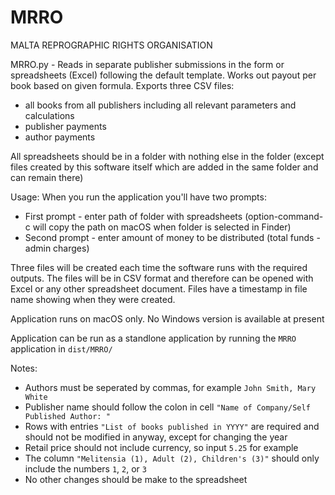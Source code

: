 # MRRO
 MALTA REPROGRAPHIC RIGHTS ORGANISATION

MRRO.py - Reads in separate publisher submissions in the form or spreadsheets (Excel)
following the default template. Works out payout per book based on given formula.
Exports three CSV files:
- all books from all publishers including all relevant parameters and calculations
- publisher payments
- author payments

All spreadsheets should be in a folder with nothing else in the folder (except files
created by this software itself which are added in the same folder and can remain there)

Usage:
When you run the application you'll have two prompts:

- First prompt - enter path of folder with spreadsheets (option-command-c will copy
the path on macOS when folder is selected in Finder)
- Second prompt - enter amount of money to be distributed (total funds - admin charges)

Three files will be created each time the software runs with the required outputs.
The files will be in CSV format and therefore can be opened with Excel
or any other spreadsheet document. Files have a timestamp in file name showing when they
were created.

Application runs on macOS only. No Windows version is available at present

Application can be run as a standlone application by running the `MRRO` application in `dist/MRRO/`

Notes:
- Authors must be seperated by commas, for example `John Smith, Mary White`
- Publisher name should follow the colon in cell `"Name of Company/Self Published Author: "`
- Rows with entries `"List of books published in YYYY"` are required and should not be modified in anyway, except for changing the year
- Retail price should not include currency, so input `5.25` for example
- The column `"Melitensia (1), Adult (2), Children's (3)"` should only include the numbers `1`, `2`, or `3`
- No other changes should be make to the spreadsheet
